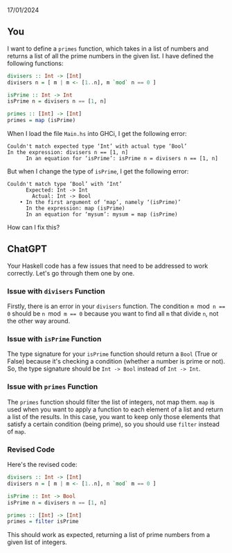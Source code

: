 17/01/2024
## You

I want to define a `primes` function, which takes in a list of numbers and returns a list of all the prime numbers in the given list. I have defined the following functions:
```haskell
divisers :: Int -> [Int]
divisers n = [ m | m <- [1..n], m `mod` n == 0 ]

isPrime :: Int -> Int
isPrime n = divisers n == [1, n]

primes :: [Int] -> [Int]
primes = map (isPrime)
```

When I load the file `Main.hs` into GHCi, I get the following error:

```plaintext
Couldn't match expected type ‘Int’ with actual type ‘Bool’
In the expression: divisers n == [1, n]
      In an equation for ‘isPrime’: isPrime n = divisers n == [1, n]
```

But when I change the type of `isPrime`, I get the following error:

```plaintext
Couldn't match type ‘Bool’ with ‘Int’
      Expected: Int -> Int
        Actual: Int -> Bool
    • In the first argument of ‘map’, namely ‘(isPrime)’
      In the expression: map (isPrime)
      In an equation for ‘mysum’: mysum = map (isPrime)
```

How can I fix this?


## ChatGPT

Your Haskell code has a few issues that need to be addressed to work correctly. Let's go through them one by one.

### Issue with `divisers` Function

Firstly, there is an error in your `divisers` function. The condition `m `mod` n == 0` should be `n `mod` m == 0` because you want to find all `m` that divide `n`, not the other way around.

### Issue with `isPrime` Function

The type signature for your `isPrime` function should return a `Bool` (True or False) because it's checking a condition (whether a number is prime or not). So, the type signature should be `Int -> Bool` instead of `Int -> Int`.

### Issue with `primes` Function

The `primes` function should filter the list of integers, not map them. `map` is used when you want to apply a function to each element of a list and return a list of the results. In this case, you want to keep only those elements that satisfy a certain condition (being prime), so you should use `filter` instead of `map`.

### Revised Code

Here's the revised code:

```haskell
divisers :: Int -> [Int]
divisers n = [ m | m <- [1..n], n `mod` m == 0 ]

isPrime :: Int -> Bool
isPrime n = divisers n == [1, n]

primes :: [Int] -> [Int]
primes = filter isPrime
```

This should work as expected, returning a list of prime numbers from a given list of integers.